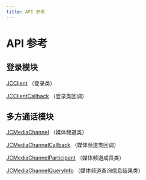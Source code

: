 ```yaml
---
title: API 参考
---
```

# API 参考

## 登录模块

[JCClient](/portal/reference/V2.1/ios/Classes/JCClient.html)
（登录类）

[JCClientCallback](/portal/reference/V2.1/ios/Protocols/JCClientCallback.html)
（登录类回调）

## 多方通话模块

[JCMediaChannel](/portal/reference/V2.1/ios/Classes/JCMediaChannel.html)
（媒体频道类）

[JCMediaChannelCallback](/portal/reference/V2.1/ios/Protocols/JCMediaChannelCallback.html)
（媒体频道类回调）

[JCMediaChannelParticipant](/portal/reference/V2.1/ios/Classes/JCMediaChannelParticipant.html)
（媒体频道成员类）

[JCMediaChannelQueryInfo](/portal/reference/V2.1/ios/Classes/JCMediaChannelQueryInfo.html)
（媒体频道查询信息结果类）

